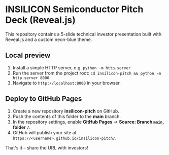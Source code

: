 
# INSILICON Semiconductor Pitch Deck (Reveal.js)

This repository contains a 5-slide technical investor presentation built with Reveal.js and a custom neon-blue theme.

## Local preview
1. Install a simple HTTP server, e.g. `python -m http.server`
2. Run the server from the project root: `cd insilicon-pitch && python -m http.server 8000`
3. Navigate to `http://localhost:8000` in your browser.

## Deploy to GitHub Pages
1. Create a new repository **insilicon-pitch** on GitHub.
2. Push the contents of this folder to the **main** branch.
3. In the repository settings, enable **GitHub Pages** → **Source: Branch `main`, folder `/`**.
4. GitHub will publish your site at `https://<username>.github.io/insilicon-pitch/`.

That's it – share the URL with investors!
